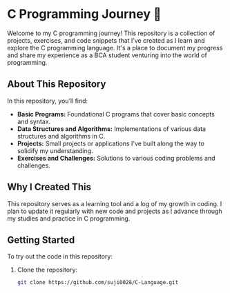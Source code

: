 # C Programming Journey 🚀

Welcome to my C programming journey! This repository is a collection of projects, exercises, and code snippets that I’ve created as I learn and explore the C programming language. It's a place to document my progress and share my experience as a BCA student venturing into the world of programming.

## About This Repository

In this repository, you’ll find:

- **Basic Programs:** Foundational C programs that cover basic concepts and syntax.
- **Data Structures and Algorithms:** Implementations of various data structures and algorithms in C.
- **Projects:** Small projects or applications I've built along the way to solidify my understanding.
- **Exercises and Challenges:** Solutions to various coding problems and challenges.

## Why I Created This

This repository serves as a learning tool and a log of my growth in coding. I plan to update it regularly with new code and projects as I advance through my studies and practice in C programming.

## Getting Started

To try out the code in this repository:

1. Clone the repository:
   ```bash
   git clone https://github.com/suji0028/C-Language.git

